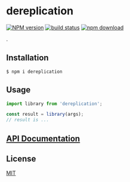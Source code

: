 # dereplication

[![NPM version][npm-image]][npm-url]
[![build status][ci-image]][ci-url]
[![npm download][download-image]][download-url]

.

## Installation

`$ npm i dereplication`

## Usage

```js
import library from 'dereplication';

const result = library(args);
// result is ...
```

## [API Documentation](https://cheminfo.github.io/dereplication/)

## License

[MIT](./LICENSE)

[npm-image]: https://img.shields.io/npm/v/dereplication.svg
[npm-url]: https://www.npmjs.com/package/dereplication
[ci-image]: https://github.com/cheminfo/dereplication/workflows/Node.js%20CI/badge.svg?branch=master
[ci-url]: https://github.com/cheminfo/dereplication/actions?query=workflow%3A%22Node.js+CI%22
[download-image]: https://img.shields.io/npm/dm/dereplication.svg
[download-url]: https://www.npmjs.com/package/dereplication
